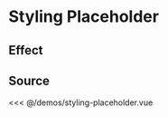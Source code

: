 # Styling Placeholder

## Effect

<ClientOnly>
  <DemoStylingPlaceholder></DemoStylingPlaceholder>
</ClientOnly>

## Source

<<< @/demos/styling-placeholder.vue
